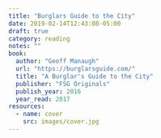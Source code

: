 ```yaml
---
title: "Burglars Guide to the City"
date: 2019-02-14T12:43:08-05:00
draft: true
category: reading
notes: ""
book:
  author: "Geoff Manaugh"
  url: "https://burglarsguide.com/"
  title: "A Burglar's Guide to the City"
  publisher: "FSG Originals"
  publish_year: 2016
  year_read: 2017
resources:
  - name: cover
    src: images/cover.jpg
---
```


